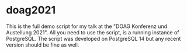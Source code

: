 # doag2021

This is the full demo script for my talk at the "DOAG Konferenz und Austellung 2021". All you need to use the script, is a running instance of PostgreSQL. 
The script was developed on PostgreSQL 14 but any recent version should be fine as well.
